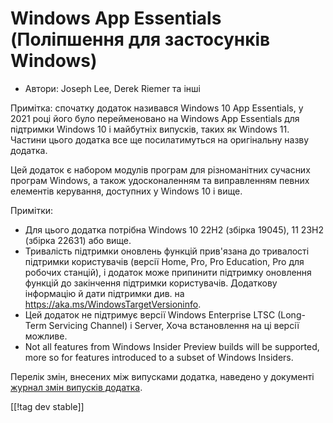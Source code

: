 # Windows App Essentials (Поліпшення для застосунків Windows) #

* Автори: Joseph Lee, Derek Riemer та інші

Примітка: спочатку додаток називався Windows 10 App Essentials, у 2021 році
його було перейменовано на Windows App Essentials для підтримки Windows 10 і
майбутніх випусків, таких як Windows 11. Частини цього додатка все ще
посилатимуться на оригінальну назву додатка.

Цей додаток є набором модулів програм для різноманітних сучасних програм
Windows, а також удосконаленням та виправленням певних елементів керування,
доступних у Windows 10 і вище.

Примітки:

* Для цього додатка потрібна Windows 10 22H2 (збірка 19045), 11 23H2 (збірка
  22631) або вище.
* Тривалість підтримки оновлень функцій прив'язана до тривалості підтримки
  користувачів (версії Home, Pro, Pro Education, Pro для робочих станцій), і
  додаток може припинити підтримку оновлення функцій до закінчення підтримки
  користувачів. Додаткову інформацію й дати підтримки див. на
  <https://aka.ms/WindowsTargetVersioninfo>.
* Цей додаток не підтримує версії Windows Enterprise LTSC (Long-Term
  Servicing Channel) і Server, Хоча встановлення на ці версії можливе.
* Not all features from Windows Insider Preview builds will be supported,
  more so for features introduced to a subset of Windows Insiders.

Перелік змін, внесених між випусками додатка, наведено у документі [журнал
змін випусків додатка][1].

[[!tag dev stable]]

[1]: https://github.com/josephsl/wintenapps/wiki/w10changelog
